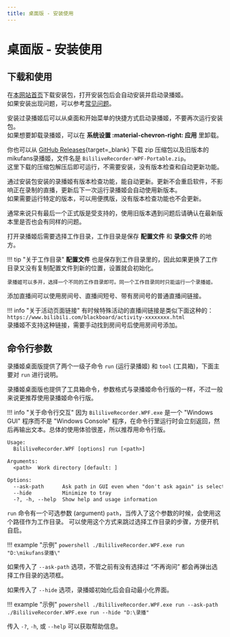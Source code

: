 ```yaml
---
title: 桌面版 - 安装使用
---
```

# 桌面版 - 安装使用

## 下载和使用

在[本网站首页](/)下载安装包，打开安装包后会自动安装并启动录播姬。  
如果安装出现问题，可以参考[常见问题](../faq.md)。

安装过录播姬后可以从桌面和开始菜单的快捷方式启动录播姬，不要再次运行安装包。  
如果想要卸载录播姬，可以在 **系统设置 :material-chevron-right: 应用** 里卸载。

你也可以从 [GitHub Releases](https://github.com/BililiveRecorder/BililiveRecorder/releases){target=_blank} 下载 zip 压缩包以及旧版本的mikufans录播姬，文件名是 `BililiveRecorder-WPF-Portable.zip`。  
这里下载的压缩包解压后即可运行，不需要安装，没有版本检查和自动更新功能。

通过安装包安装的录播姬有版本检查功能，能自动更新。更新不会重启软件，不影响正在录制的直播，更新后下一次运行录播姬会自动使用新版本。  
如果需要运行特定的版本，可以用便携版，没有版本检查功能也不会更新。

通常来说只有最后一个正式版是受支持的，使用旧版本遇到问题后请确认在最新版本里是否也会有同样的问题。

打开录播姬后需要选择工作目录，工作目录是保存 **配置文件** 和 **录像文件** 的地方。

!!! tip "关于工作目录"
    **配置文件** 也是保存到工作目录里的，因此如果更换了工作目录又没有复制配置文件到新的位置，设置就会初始化。

    录播姬可以多开，选择一个不同的工作目录即可。同一个工作目录同时只能运行一个录播姬。

添加直播间可以使用房间号、直播间短号、带有房间号的普通直播间链接。

!!! info "关于活动页面链接"
    有时候特殊活动的直播间链接是类似下面这种的：  
    `https://www.bilibili.com/blackboard/activity-xxxxxxxx.html`  
    录播姬不支持这种链接，需要手动找到房间号后使用房间号添加。

## 命令行参数

录播姬桌面版提供了两个一级子命令 `run` (运行录播姬) 和 `tool` (工具箱)，下面主要对 `run` 进行说明。

录播姬桌面版也提供了工具箱命令，参数格式与录播姬命令行版的一样，不过一般来说更推荐使用录播姬命令行版。

!!! info "关于命令行交互"
    因为 `BililiveRecorder.WPF.exe` 是一个 "Windows GUI" 程序而不是 "Windows Console" 程序，在命令行里运行时会立刻返回，然后再输出文本。总体的使用体验很差，所以推荐用命令行版。

```txt
Usage:
  BililiveRecorder.WPF [options] run [<path>]

Arguments:
  <path>  Work directory [default: ]

Options:
  --ask-path      Ask path in GUI even when "don't ask again" is selected before.
  --hide          Minimize to tray
  -?, -h, --help  Show help and usage information
```

`run` 命令有一个可选参数 (argument) `path`，当传入了这个参数的时候，会使用这个路径作为工作目录。
可以使用这个方式来跳过选择工作目录的步骤，方便开机自启。

!!! example "示例"
    ```powershell
    ./BililiveRecorder.WPF.exe run "D:\mikufans录播\"
    ```

如果传入了 `--ask-path` 选项，不管之前有没有选择过 “不再询问” 都会再弹出选择工作目录的选项框。

如果传入了 `--hide` 选项，录播姬初始化后会自动最小化界面。

!!! example "示例"
    ```powershell
    ./BililiveRecorder.WPF.exe run --ask-path
    ./BililiveRecorder.WPF.exe run --hide "D:\录播"
    ```

传入 `-?`, `-h`, 或 `--help` 可以获取帮助信息。
